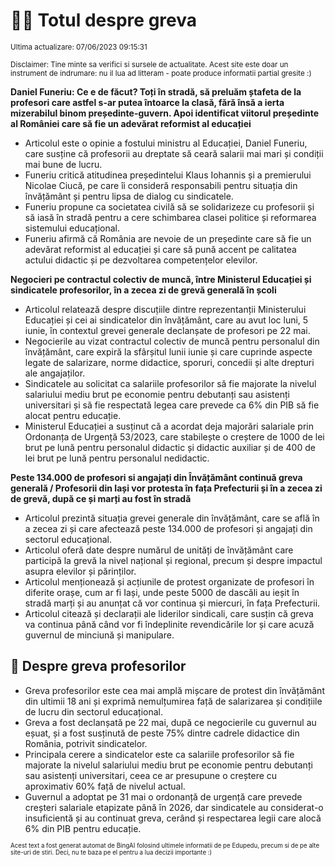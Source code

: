 # 👩‍🏫 Totul despre greva
<sub>Ultima actualizare: 07/06/2023 09:15:31</sub>

<sub>Disclaimer: Tine minte sa verifici si sursele de actualitate. Acest site este doar un instrument de indrumare: nu il lua ad litteram - poate produce informatii partial gresite :)</sub>

**Daniel Funeriu: Ce e de făcut? Toți în stradă, să preluăm ștafeta de la profesori care astfel s-ar putea întoarce la clasă, fără însă a ierta mizerabilul binom președinte-guvern. Apoi identificat viitorul președinte al României care să fie un adevărat reformist al educației**

- Articolul este o opinie a fostului ministru al Educației, Daniel Funeriu, care susține că profesorii au dreptate să ceară salarii mai mari și condiții mai bune de lucru.
- Funeriu critică atitudinea președintelui Klaus Iohannis și a premierului Nicolae Ciucă, pe care îi consideră responsabili pentru situația din învățământ și pentru lipsa de dialog cu sindicatele.
- Funeriu propune ca societatea civilă să se solidarizeze cu profesorii și să iasă în stradă pentru a cere schimbarea clasei politice și reformarea sistemului educațional.
- Funeriu afirmă că România are nevoie de un președinte care să fie un adevărat reformist al educației și care să pună accent pe calitatea actului didactic și pe dezvoltarea competențelor elevilor.

**Negocieri pe contractul colectiv de muncă, între Ministerul Educației și sindicatele profesorilor, în a zecea zi de grevă generală în școli**

- Articolul relatează despre discuțiile dintre reprezentanții Ministerului Educației și cei ai sindicatelor din învățământ, care au avut loc luni, 5 iunie, în contextul grevei generale declanșate de profesori pe 22 mai.
- Negocierile au vizat contractul colectiv de muncă pentru personalul din învățământ, care expiră la sfârșitul lunii iunie și care cuprinde aspecte legate de salarizare, norme didactice, sporuri, concedii și alte drepturi ale angajaților.
- Sindicatele au solicitat ca salariile profesorilor să fie majorate la nivelul salariului mediu brut pe economie pentru debutanți sau asistenți universitari și să fie respectată legea care prevede ca 6% din PIB să fie alocat pentru educație.
- Ministerul Educației a susținut că a acordat deja majorări salariale prin Ordonanța de Urgență 53/2023, care stabilește o creștere de 1000 de lei brut pe lună pentru personalul didactic și didactic auxiliar și de 400 de lei brut pe lună pentru personalul nedidactic.

**Peste 134.000 de profesori si angajați din Învățământ continuă greva generală / Profesorii din Iași vor protesta în fața Prefecturii și în a zecea zi de grevă, după ce și marți au fost în stradă**

- Articolul prezintă situația grevei generale din învățământ, care se află în a zecea zi și care afectează peste 134.000 de profesori și angajați din sectorul educațional.
- Articolul oferă date despre numărul de unități de învățământ care participă la grevă la nivel național și regional, precum și despre impactul asupra elevilor și părinților.
- Articolul menționează și acțiunile de protest organizate de profesori în diferite orașe, cum ar fi Iași, unde peste 5000 de dascăli au ieșit în stradă marți și au anunțat că vor continua și miercuri, în fața Prefecturii.
- Articolul citează și declarații ale liderilor sindicali, care susțin că greva va continua până când vor fi îndeplinite revendicările lor și care acuză guvernul de minciună și manipulare.

## 🏫 Despre greva profesorilor

- Greva profesorilor este cea mai amplă mișcare de protest din învățământ din ultimii 18 ani și exprimă nemulțumirea față de salarizarea și condițiile de lucru din sectorul educațional.
- Greva a fost declanșată pe 22 mai, după ce negocierile cu guvernul au eșuat, și a fost susținută de peste 75% dintre cadrele didactice din România, potrivit sindicatelor.
- Principala cerere a sindicatelor este ca salariile profesorilor să fie majorate la nivelul salariului mediu brut pe economie pentru debutanți sau asistenți universitari, ceea ce ar presupune o creștere cu aproximativ 60% față de nivelul actual.
- Guvernul a adoptat pe 31 mai o ordonanță de urgență care prevede creșteri salariale etapizate până în 2026, dar sindicatele au considerat-o insuficientă și au continuat greva, cerând și respectarea legii care alocă 6% din PIB pentru educație.


<sub><sub>Acest text a fost generat automat de BingAI folosind ultimele informatii de pe Edupedu, precum si de pe alte site-uri de stiri. Deci, nu te baza pe el pentru a lua decizii importante :)</sub></sub>